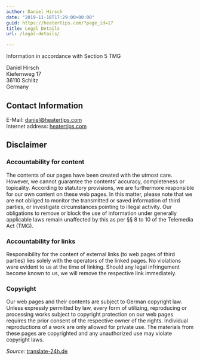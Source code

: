```yaml
---
author: Daniel Hirsch
date: "2019-11-18T17:29:00+00:00"
guid: https://heatertips.com/?page_id=17
title: Legal Details
url: /legal-details/

---
```

Information in accordance with Section 5 TMG

Daniel Hirsch  
Kiefernweg 17  
36110 Schlitz  
Germany

## Contact Information

E-Mail: [daniel@heatertips.com](mailto:daniel@heatertips.com)  
Internet address: [heatertips.com](https://heatertips.com)

## Disclaimer

### Accountability for content

The contents of our pages have been created with the utmost care. However, we cannot guarantee the contents’ accuracy, completeness or topicality. According to statutory provisions, we are furthermore responsible for our own content on these web pages. In this matter, please note that we are not obliged to monitor the transmitted or saved information of third parties, or investigate circumstances pointing to illegal activity. Our obligations to remove or block the use of information under generally applicable laws remain unaffected by this as per §§ 8 to 10 of the Telemedia Act (TMG).

### Accountability for links

Responsibility for the content of external links (to web pages of third parties) lies solely with the operators of the linked pages. No violations were evident to us at the time of linking. Should any legal infringement become known to us, we will remove the respective link immediately.

### Copyright

Our web pages and their contents are subject to German copyright law. Unless expressly permitted by law, every form of utilizing, reproducing or processing works subject to copyright protection on our web pages requires the prior consent of the respective owner of the rights. Individual reproductions of a work are only allowed for private use. The materials from these pages are copyrighted and any unauthorized use may violate copyright laws.

_Source:_ [translate-24h.de](http://www.translate-24h.de/)
